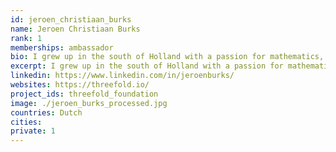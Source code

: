 ```yaml
---
id: jeroen_christiaan_burks
name: Jeroen Christiaan Burks
rank: 1
memberships: ambassador
bio: I grew up in the south of Holland with a passion for mathematics, physics and business. After spending some time on the TU in Delft I switched to Business administration, because I think the link between technology and business is the holy grail :). Did some jobs/companies after that and ended up trading hardware from datacenters. This gave me an insight in the energy use of these datacenters, so now I'm using the waste energy as a heating source. Vacation often revolves around sports, weather it is Skiing, sailing or golf. Expecting to be father in June. Ambassador fell in love with Threefold So I’m active in the datacenter / renewable energy sector. Next to that I’m an enthusiast about the opportunities that Blockchain can bring us, apart from the transfer of money. I think Threefold is a nice intersection between my working field and interests. In my work I come across a lot of people who are working on projects, where they need to be facilitated with a digital infrastructure like VM’s and Kubernetes. In part we can accommodate them with the necessary services, but services like geo redundancy is something we cannot offer at the moment without the help of a platform like threefold. Next to that it might be an interesting administration and virtualization tool. 
excerpt: I grew up in the south of Holland with a passion for mathematics, physics and business. 
linkedin: https://www.linkedin.com/in/jeroenburks/
websites: https://threefold.io/
project_ids: threefold_foundation
image: ./jeroen_burks_processed.jpg
countries: Dutch
cities:
private: 1
---
```

